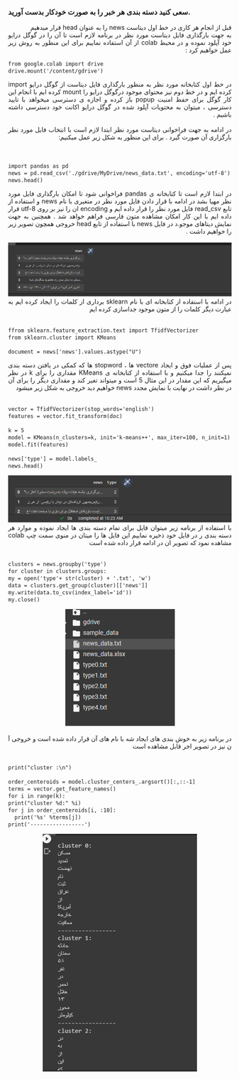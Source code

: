 ### سعی کنید دسته بندی هر خبر را به صورت خودکار بدست آورید.


<div dir="rtl" align="justify">
  قبل از انجام هر کاری در خط اول دیتاست news را به عنوان head قرار میدهیم 
  <br/>
  به جهت بارگذاری فایل دیتاست مورد نظر در برنامه لازم است تا آن را در گوگل درایو خود آپلود نموده و در محیط colab از آن استفاده نماییم برای این منظور به روش زیر عمل خواهیم کرد :  
 
  </div>
  
  ```
from google.colab import drive
drive.mount('/content/gdrive')
```
<div dir="rtl" align="justify">
در خط اول کتابخانه مورد نظر به منظور بارگذاری فایل دیتاست از گوگل درایو  import کرده ایم 
  و در خط دوم نیز محتوای موجود درگوگل درایو را mount کرده ایم 
  با انجام این کار گوگل برای حفظ امنیت popup باز کرده و اجازه ی دسترسی میخواهد با تایید دسترسی ، میتوان به محتویات آپلود شده در گوگل درایو اکانت خود دسترسی داشته باشیم .
  <br/>
  <br/>
در ادامه به جهت فراخوانی دیتاست مورد نظر ابتدا لازم است با انتخاب فایل مورد نظر بارگزاری آن صورت گیرد .
  برای این منظور به شکل زیر عمل میکنیم: 
  </div>
  <br/>
  <br/> 
  
  ```
import pandas as pd
news = pd.read_csv('./gdrive/MyDrive/news_data.txt', encoding='utf-8')
news.head()
  ```
  <div dir="rtl" align="justify">
  در ابتدا لازم است تا کتابخانه ی pandas فراخوانی شود تا امکان بارگذاری فایل مورد نظر مهیا بشد در ادامه با قرار دادن فایل مورد نظر در متغیری با نام news و استفاده از تابع read_csv فایل مورد نظر را قرار داده ایم و encoding ان را نیز بر روی utf-8 قرار داده ایم با این کار امکان مشاهده متون فارسی فراهم خواهد شد .
  همچنین به جهت نمایش دیتاهای موجو.د در فایل news با استفاده از تابع head خروجی همچون تصویر زیر را خواهیم داشت .
  </div>
  <br/>
    <div align="center">
  <img src="1.PNG"/>
  </div>
    <div dir="rtl" align="justify">
در ادامه با استفاده از کتابخانه ای با نام sklearn برداری از کلمات را ایجاد کرده ایم به عبارت دیگر کلمات را از متون موجود جداسازی کرده ایم
  
  
  </div>
  <br/>
  
  ```
ffrom sklearn.feature_extraction.text import TfidfVectorizer
from sklearn.cluster import KMeans

document = news['news'].values.astype("U")
```

<div align="justify" dir="rtl">
  پس از عملیات فوق و ایجاد vectore ها ، stopword  ها که کمکی در یافتن دسته بندی نمیکنند را جدا میکنیم و با استفاده از کتابخانه ی KMeans مقداری را برای k در نظر میگیریم که این مقدار در این مثال 5 است  و میتواند تغیر کند و مقداری دیگر را برای آن در نظر داشت در نهایت با نمایش مجدد news خواهیم دید خروجی به شکل زیر میشود  
  </div>
  <br/>
  
  ```
vector = TfidfVectorizer(stop_words='english')
features = vector.fit_transform(doc)

k = 5
model = KMeans(n_clusters=k, init='k-means++', max_iter=100, n_init=1)
model.fit(features)

news['type'] = model.labels_
news.head()
```


   <div align="center">
  <img src="2.PNG"/>
  </div>
  
  
  <div align="justify" dir="rtl">
  با استفاده از برنامه زیر میتوان فایل برای تمام دسته بندی ها ایجاد نموده و موارد هر دسته بندی ر در فایل خود ذخیره نماییم این فایل ها را میتان در منوی سمت چپ colab مشاهده نمود که تصویر ان در ادامه قرار داده شده است
  </div>
  <br/>
  
  ```
  clusters = news.groupby('type')
for cluster in clusters.groups:
  my = open('type'+ str(cluster) + '.txt', 'w')
  data = clusters.get_group(cluster)[['news']]
  my.write(data.to_csv(index_label='id'))
  my.close()
  ```
  
<div align="center">
  <img src="3.PNG"/>
  </div>
  <br/>
  <div align="justify" dir="rtl">
در برنامه زیر به خوش بندی های ایجاد شه با نام های آن قرار داده شده است  و خروجی آ ن نیز در تصویر اخر قابل مشاهده است 
  </div>
  <br/>
  
  ```
  print("cluster :\n")

order_centeroids = model.cluster_centers_.argsort()[:,::-1]
terms = vector.get_feature_names()
for i in range(k):
  print("cluster %d:" %i)
  for j in order_centeroids[i, :10]:
    print('%s' %terms[j])
  print('-----------------')
  ```
  
  <div align="center">
  <img src="4.PNG"/>
  </div>
